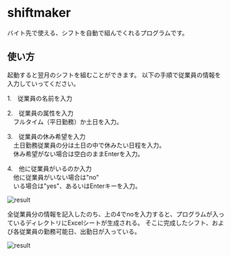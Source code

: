 # shiftmaker
バイト先で使える、シフトを自動で組んでくれるプログラムです。

## 使い方

起動すると翌月のシフトを組むことができます。
以下の手順で従業員の情報を入力していってください。

1.　従業員の名前を入力  

2.　従業員の属性を入力  
    　フルタイム（平日勤務）か土日を入力。  

3.　従業員の休み希望を入力  
    　土日勤務従業員の分は土日の中で休みたい日程を入力。   
    　休み希望がない場合は空白のままEnterを入力。

4.　他に従業員がいるのか入力  
    　他に従業員がいない場合は"no"  
    　いる場合は"yes"、あるいはEnterキーを入力。  

![result](https://github.com/drumgiovanni/shiftmaker/blob/master/gif2.mov.gif)



全従業員分の情報を記入したのち、上の4でnoを入力すると、プログラムが入っているディレクトリにExcelシートが生成される。
そこに完成したシフト、および各従業員の勤務可能日、出勤日が入っている。


![result](https://github.com/drumgiovanni/shiftmaker/blob/master/gif3.mov.gif)
